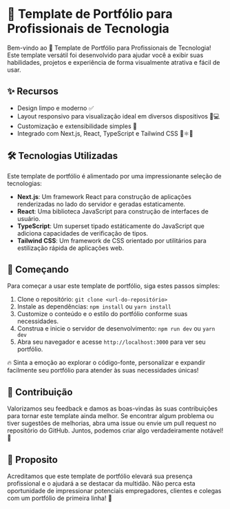 # 🚀 Template de Portfólio para Profissionais de Tecnologia

Bem-vindo ao 🌟 Template de Portfólio para Profissionais de Tecnologia! Este template versátil foi desenvolvido para ajudar você a exibir suas habilidades, projetos e experiência de forma visualmente atrativa e fácil de usar.

## ✨ Recursos

- Design limpo e moderno ✅
- Layout responsivo para visualização ideal em diversos dispositivos 📱💻
- Customização e extensibilidade simples 🔧
- Integrado com Next.js, React, TypeScript e Tailwind CSS 🚀⚛️🍃

## 🛠️ Tecnologias Utilizadas

Este template de portfólio é alimentado por uma impressionante seleção de tecnologias:

- **Next.js**: Um framework React para construção de aplicações renderizadas no lado do servidor e geradas estaticamente.
- **React**: Uma biblioteca JavaScript para construção de interfaces de usuário.
- **TypeScript**: Um superset tipado estáticamente do JavaScript que adiciona capacidades de verificação de tipos.
- **Tailwind CSS**: Um framework de CSS orientado por utilitários para estilização rápida de aplicações web.

## 🚀 Começando

Para começar a usar este template de portfólio, siga estes passos simples:

1. Clone o repositório: `git clone <url-do-repositório>`
2. Instale as dependências: `npm install` ou `yarn install`
3. Customize o conteúdo e o estilo do portfólio conforme suas necessidades.
4. Construa e inicie o servidor de desenvolvimento: `npm run dev` ou `yarn dev`
5. Abra seu navegador e acesse `http://localhost:3000` para ver seu portfólio.

🔥 Sinta a emoção ao explorar o código-fonte, personalizar e expandir facilmente seu portfólio para atender às suas necessidades únicas!

## 🎉 Contribuição

Valorizamos seu feedback e damos as boas-vindas às suas contribuições para tornar este template ainda melhor. Se encontrar algum problema ou tiver sugestões de melhorias, abra uma issue ou envie um pull request no repositório do GitHub. Juntos, podemos criar algo verdadeiramente notável! 🤝

## 🌈 Proposito

Acreditamos que este template de portfólio elevará sua presença profissional e o ajudará a se destacar da multidão. Não perca esta oportunidade de impressionar potenciais empregadores, clientes e colegas com um portfólio de primeira linha! 🚀
